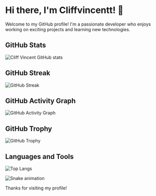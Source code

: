 # Hi there, I'm Cliffvincentt! 👋

Welcome to my GitHub profile! I'm a passionate developer who enjoys working on exciting projects and learning new technologies.

## GitHub Stats

![Cliff Vincent GitHub stats](https://github-readme-stats.vercel.app/api?username=Cliffvincent&show_icons=true&theme=radical)

## GitHub Streak
![GitHub Streak](https://streak-stats.demolab.com/?user=YOUR_GITHUB_USERNAME&theme=radical)

## GitHub Activity Graph
![GitHub Activity Graph](https://github-readme-activity-graph.vercel.app/graph?username=cliffvincent&theme=dracula)

## GitHub Trophy 
![GitHub Trophy](https://github-profile-trophy.vercel.app/?username=cliffvincent&theme=onedark)

## Languages and Tools

![Top Langs](https://github-readme-stats.vercel.app/api/top-langs/?username=Cliffvincent&layout=compact&theme=radical)

![Snake animation](https://github.com/cliffvincent/cliffvincent/blob/output/github-contribution-grid-snake.svg)

Thanks for visiting my profile!
